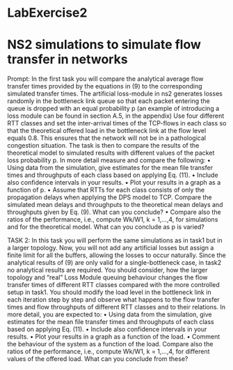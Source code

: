 # LabExercise2
# NS2 simulations to simulate flow transfer in networks
Prompt: In the first task you will compare the analytical average flow transfer times provided by the 
equations in (9) to the corresponding simulated transfer times. The artificial loss-module in ns2 generates losses randomly in the bottleneck link 
queue so that each packet entering the queue is dropped with an equal probability p (an example of 
introducing a loss module can be found in section A.5, in the appendix) 
Use four different RTT classes and set the inter-arrival times of the TCP-flows in each class so that 
the theoretical offered load in the bottleneck link at the flow level equals 0.8. This ensures that the 
network will not be in a pathological congestion situation. The task is then to compare the results of 
the theoretical model to simulated results with different values of the packet loss probability p. In 
more detail measure and compare the following: 
• Using data from the simulation, give estimates for the mean file transfer times and 
throughputs of each class based on applying Eq. (11). 
• Include also confidence intervals in your results. 
• Plot your results in a graph as a function of p. 
• Assume that RTTs for each class consists of only the propagation delays when applying the 
DPS model to TCP. Compare the simulated mean delays and throughputs to the theoretical 
mean delays and throughputs given by Eq. (9). What can you conclude? 
• Compare also the ratios of the performance, i.e., compute Wk/W1, k = 1,…,4, for simulations 
and for the theoretical model. What can you conclude as p is varied?


TASK 2: 
In this task you will perform the same simulations as in task1 but in a larger topology. Now, you 
will not add any artificial losses but assign a finite limit for all the buffers, allowing the losses to 
occur naturally. Since the analytical results of (9) are only valid for a single-bottleneck case, in 
task2 no analytical results are required. You should consider, how the larger topology and “real” 
Loss Module queuing behaviour changes the flow transfer times of different RTT classes compared with the more 
controlled setup in task1. You should modify the load level in the bottleneck link in each iteration 
step by step and observe what happens to the flow transfer times and flow throughputs of different 
RTT classes and to their relations. In more detail, you are expected to: 
• Using data from the simulation, give estimates for the mean file transfer times and 
throughputs of each class based on applying Eq. (11). 
• Include also confidence intervals in your results. 
• Plot your results in a graph as a function of the load. 
• Comment the behaviour of the system as a function of the load. Compare also the ratios of 
the performance, i.e., compute Wk/W1, k = 1,…,4, for different values of the offered load. 
What can you conclude from these?
